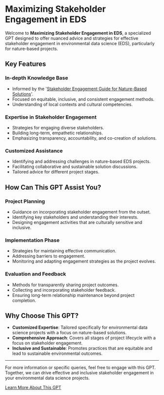 # Maximizing Stakeholder Engagement in EDS

Welcome to **Maximizing Stakeholder Engagement in EDS**, a specialized GPT designed to offer nuanced advice and strategies for effective stakeholder engagement in environmental data science (EDS), particularly for nature-based projects.

## Key Features

### In-depth Knowledge Base
- Informed by the '[Stakeholder Engagement Guide for Nature-Based Solutions](#)'.
- Focused on equitable, inclusive, and consistent engagement methods.
- Understanding of local contexts and cultural competencies.

### Expertise in Stakeholder Engagement
- Strategies for engaging diverse stakeholders.
- Building long-term, empathetic relationships.
- Emphasizing transparency, accountability, and co-creation of solutions.

### Customized Assistance
- Identifying and addressing challenges in nature-based EDS projects.
- Facilitating collaborative and sustainable solution discussions.
- Tailored advice for different project stages.

## How Can This GPT Assist You?

### Project Planning
- Guidance on incorporating stakeholder engagement from the outset.
- Identifying key stakeholders and understanding their interests.
- Designing engagement activities that are culturally sensitive and inclusive.

### Implementation Phase
- Strategies for maintaining effective communication.
- Addressing barriers to engagement.
- Monitoring and adapting engagement strategies as the project evolves.

### Evaluation and Feedback
- Methods for transparently sharing project outcomes.
- Collecting and incorporating stakeholder feedback.
- Ensuring long-term relationship maintenance beyond project completion.

## Why Choose This GPT?

- **Customized Expertise**: Tailored specifically for environmental data science projects with a focus on nature-based solutions.
- **Comprehensive Approach**: Covers all stages of project lifecycle with a focus on stakeholder engagement.
- **Inclusive and Sustainable**: Promotes practices that are equitable and lead to sustainable environmental outcomes.

---

For more information or specific queries, feel free to engage with this GPT. Together, we can drive effective and inclusive stakeholder engagement in your environmental data science projects.

[Learn More About This GPT](https://chat.openai.com/g/g-t9hRyrt60-maximizing-stakeholder-engagement-in-eds/c/cab62804-781e-4f6a-8dd6-b7e89a057481)

